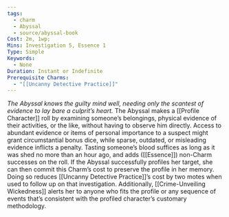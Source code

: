 ```yaml
---
tags:
  - charm
  - Abyssal
  - source/abyssal-book
Cost: 2m, 1wp; 
Mins: Investigation 5, Essence 1
Type: Simple
Keywords:
  - None
Duration: Instant or Indefinite
Prerequisite Charms:
  - "[[Uncanny Detective Practice]]"
---
```

*The Abyssal knows the guilty mind well, needing only the scantest of evidence to lay bare a culprit’s heart.*
The Abyssal makes a [[Profile Character]] roll by examining someone’s belongings, physical evidence of their activities, or the like, without having to observe him directly. Access to abundant evidence or items of personal importance to a suspect might grant circumstantial bonus dice, while sparse, outdated, or misleading evidence inflicts a penalty. Tasting someone’s blood suffices as long as it was shed no more than an hour ago, and adds ([[Essence]]) non-Charm successes on the roll.
If the Abyssal successfully profiles her target, she can then commit this Charm’s cost to preserve the profile in her memory. Doing so reduces [[Uncanny Detective Practice]]’s cost by two motes when used to follow up on that investigation. Additionally, [[Crime-Unveiling Wickedness]] alerts her to anyone who fits the profile or any sequence of events that’s consistent with the profiled character’s customary methodology.